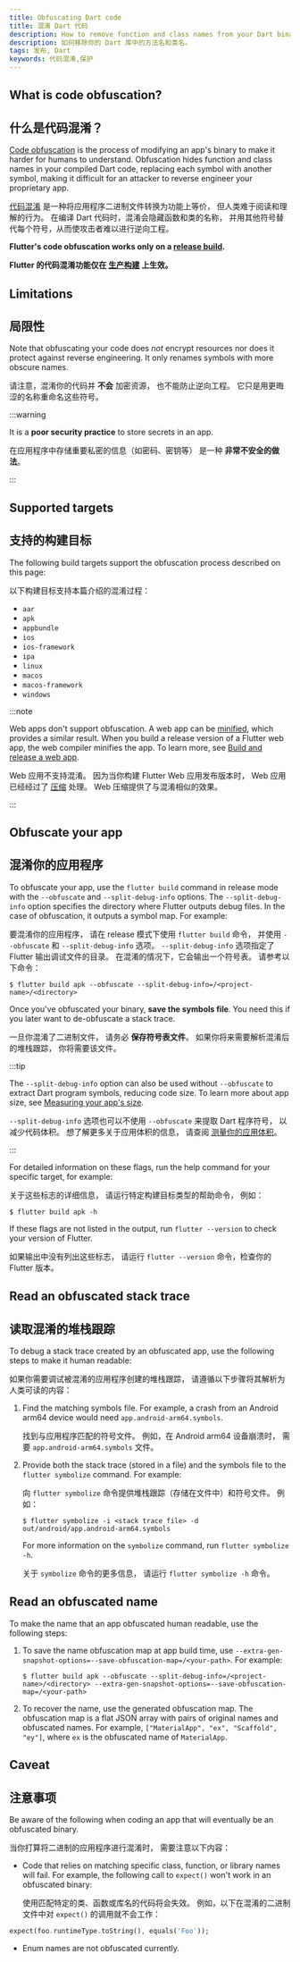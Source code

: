 ```yaml
---
title: Obfuscating Dart code
title: 混淆 Dart 代码
description: How to remove function and class names from your Dart binary.
description: 如何移除你的 Dart 库中的方法名和类名。
tags: 发布, Dart
keywords: 代码混淆,保护
---
```


<?code-excerpt path-base="deployment/obfuscate"?>

## What is code obfuscation?

## 什么是代码混淆？

[Code obfuscation][] is the process of modifying an
app's binary to make it harder for humans to understand.
Obfuscation hides function and class names in your
compiled Dart code, replacing each symbol with
another symbol, making it difficult for an attacker
to reverse engineer your proprietary app.

[代码混淆][Code obfuscation] 是一种将应用程序二进制文件转换为功能上等价，
但人类难于阅读和理解的行为。
在编译 Dart 代码时，混淆会隐藏函数和类的名称，
并用其他符号替代每个符号，从而使攻击者难以进行逆向工程。

**Flutter's code obfuscation works
only on a [release build][].**

**Flutter 的代码混淆功能仅在 [生产构建][release build] 上生效。**

[Code obfuscation]: https://en.wikipedia.org/wiki/Obfuscation_(software)
[release build]: /testing/build-modes#release

## Limitations

## 局限性

Note that obfuscating your code does _not_
encrypt resources nor does it protect against
reverse engineering.
It only renames symbols with more obscure names.

请注意，混淆你的代码并 **不会** 加密资源，
也不能防止逆向工程。
它只是用更晦涩的名称重命名这些符号。

:::warning

It is a **poor security practice** to
store secrets in an app.

在应用程序中存储重要私密的信息（如密码、密钥等）
是一种 **非常不安全的做法**。

:::

## Supported targets

## 支持的构建目标

The following build targets
support the obfuscation process
described on this page:

以下构建目标支持本篇介绍的混淆过程：

* `aar`
* `apk`
* `appbundle`
* `ios`
* `ios-framework`
* `ipa`
* `linux`
* `macos`
* `macos-framework`
* `windows`

:::note

Web apps don't support obfuscation.
A web app can be [minified][], which provides a similar result.
When you build a release version of a Flutter web app,
the web compiler minifies the app. To learn more,
see [Build and release a web app][].

Web 应用不支持混淆。
因为当你构建 Flutter Web 应用发布版本时，
Web 应用已经经过了 [压缩][minified] 处理。
Web 压缩提供了与混淆相似的效果。

:::

[Build and release a web app]: /deployment/web
[minified]: https://en.wikipedia.org/wiki/Minification_(programming)

## Obfuscate your app

## 混淆你的应用程序

To obfuscate your app, use the `flutter build` command
in release mode
with the `--obfuscate` and  `--split-debug-info` options.
The `--split-debug-info` option specifies the directory
where Flutter outputs debug files.
In the case of obfuscation, it outputs a symbol map.
For example:

要混淆你的应用程序，
请在 release 模式下使用 `flutter build` 命令，
并使用 `--obfuscate` 和 `--split-debug-info` 选项。
`--split-debug-info` 选项指定了 Flutter 输出调试文件的目录。
在混淆的情况下，它会输出一个符号表。
请参考以下命令：

```console
$ flutter build apk --obfuscate --split-debug-info=/<project-name>/<directory>
```

Once you've obfuscated your binary, **save
the symbols file**. You need this if you later
want to de-obfuscate a stack trace.

一旦你混淆了二进制文件，
请务必 **保存符号表文件**。
如果你将来需要解析混淆后的堆栈跟踪，
你将需要该文件。

:::tip

The `--split-debug-info` option can also be used without `--obfuscate`
to extract Dart program symbols, reducing code size.
To learn more about app size, see [Measuring your app's size][].

`--split-debug-info` 选项也可以不使用 `--obfuscate` 来提取 Dart 程序符号，
以减少代码体积。
想了解更多关于应用体积的信息，
请查阅 [测量你的应用体积][Measuring your app's size]。

:::

[Measuring your app's size]: /perf/app-size

For detailed information on these flags, run
the help command for your specific target, for example:

关于这些标志的详细信息，
请运行特定构建目标类型的帮助命令，
例如：

```console
$ flutter build apk -h
```

If these flags are not listed in the output,
run `flutter --version` to check your version of Flutter.

如果输出中没有列出这些标志，
请运行 `flutter --version` 命令，检查你的 Flutter 版本。

## Read an obfuscated stack trace

## 读取混淆的堆栈跟踪

To debug a stack trace created by an obfuscated app,
use the following steps to make it human readable:

如果你需要调试被混淆的应用程序创建的堆栈跟踪，
请遵循以下步骤将其解析为人类可读的内容：

1. Find the matching symbols file.
   For example, a crash from an Android arm64
   device would need `app.android-arm64.symbols`.

   找到与应用程序匹配的符号文件。
   例如，在 Android arm64 设备崩溃时，
   需要 `app.android-arm64.symbols` 文件。

1. Provide both the stack trace (stored in a file)
   and the symbols file to the `flutter symbolize` command.
   For example:

   向 `flutter symbolize` 命令提供堆栈跟踪（存储在文件中）和符号文件。
   例如：

   ```console
   $ flutter symbolize -i <stack trace file> -d out/android/app.android-arm64.symbols
   ```

   For more information on the `symbolize` command,
   run `flutter symbolize -h`.

   关于 `symbolize` 命令的更多信息，
   请运行 `flutter symbolize -h` 命令。

## Read an obfuscated name

To make the name that an app obfuscated human readable,
use the following steps:

1. To save the name obfuscation map at app build time,
   use `--extra-gen-snapshot-options=--save-obfuscation-map=/<your-path>`.
   For example:

   ```console
   $ flutter build apk --obfuscate --split-debug-info=/<project-name>/<directory> --extra-gen-snapshot-options=--save-obfuscation-map=/<your-path>
   ```

1. To recover the name, use the generated obfuscation map.
   The obfuscation map is a flat JSON array with pairs of
   original names and obfuscated names. For example,
   `["MaterialApp", "ex", "Scaffold", "ey"]`, where `ex`
   is the obfuscated name of `MaterialApp`.

## Caveat

## 注意事项

Be aware of the following when coding an app that will
eventually be an obfuscated binary.

当你打算将二进制的应用程序进行混淆时，
需要注意以下内容：

* Code that relies on matching specific class, function,
  or library names will fail.
  For example, the following call to `expect()` won't
  work in an obfuscated binary:

  使用匹配特定的类、函数或库名的代码将会失效。
  例如，以下在混淆的二进制文件中对 `expect()` 的调用就不会工作：

<?code-excerpt "lib/main.dart (Expect)"?>
```dart
expect(foo.runtimeType.toString(), equals('Foo'));
```

* Enum names are not obfuscated currently.
